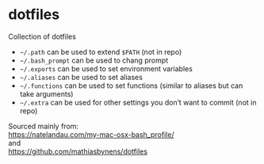 # dotfiles
Collection of dotfiles

 * `~/.path` can be used to extend `$PATH` (not in repo)
 * `~/.bash_prompt` can be used to chang prompt
 * `~/.exports` can be used to set environment variables
 * `~/.aliases` can be used to set aliases
 * `~/.functions` can be used to set functions (similar to aliases but can take arguments)
 * `~/.extra` can be used for other settings you don’t want to commit (not in repo)


Sourced mainly from:  
https://natelandau.com/my-mac-osx-bash_profile/  
and  
https://github.com/mathiasbynens/dotfiles
